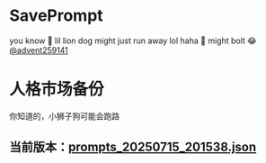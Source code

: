 # SavePrompt
you know 🫠 lil lion dog might just run away lol
haha 🐶 might bolt 😂 [@advent259141](https://github.com/advent259141)

# 人格市场备份
你知道的，小狮子狗可能会跑路

## 当前版本：[prompts_20250715_201538.json](https://github.com/Larch-C/SavePrompt/blob/main/prompts_20250715_201538.json)
